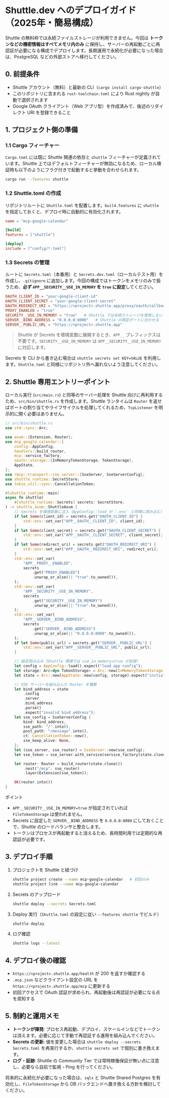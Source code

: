 # Shuttle.dev へのデプロイガイド（2025年・簡易構成）

Shuttle の無料枠では永続ファイルストレージが利用できません。今回は **トークンなどの機密情報はすべてメモリ内のみ** に保持し、サーバーの再起動ごとに再認証が必要になる構成でデプロイします。長期運用で永続化が必要になった場合は、PostgreSQL などの外部ストアへ移行してください。

## 0. 前提条件

- Shuttle アカウント（無料）と最新の CLI（`cargo install cargo-shuttle`）
- このリポジトリに含まれる `rust-toolchain.toml` により Rust nightly が自動で選択されます
- Google OAuth クライアント（Web アプリ型）を作成済みで、後述のリダイレクト URI を登録できること

## 1. プロジェクト側の準備

### 1.1 Cargo フィーチャー

`Cargo.toml` には既に Shuttle 関連の依存と `shuttle` フィーチャーが定義されています。Shuttle 上ではデフォルトフィーチャーが無効になるため、ローカル検証時も以下のようにフラグ付きで起動すると挙動を合わせられます。

```bash
cargo run --features shuttle
```

### 1.2 Shuttle.toml の作成

リポジトリルートに `Shuttle.toml` を配置します。`build.features` に `shuttle` を指定しておくと、デプロイ時に自動的に有効化されます。

```toml
name = "mcp-google-calendar"

[build]
features = ["shuttle"]

[deploy]
include = ["config/*.toml"]
```

### 1.3 Secrets の管理

ルートに `Secrets.toml`（本番用）と `Secrets.dev.toml`（ローカルテスト用）を作成し、`.gitignore` に追加します。今回の構成ではトークンをメモリのみで扱うため、**必ず `APP__SECURITY__USE_IN_MEMORY` を `true` に設定**してください。

```toml
OAUTH_CLIENT_ID = "your-google-client-id"
OAUTH_CLIENT_SECRET = "your-google-client-secret"
OAUTH_REDIRECT_URI = "https://<project>.shuttle.app/proxy/oauth/callback"
PROXY_ENABLED = "true"
SECURITY__USE_IN_MEMORY = "true"   # Shuttle では永続ストレージを使用しない
SERVER__BIND_ADDRESS = "0.0.0.0:8000"   # Shuttle の既定ポートに合わせる
SERVER__PUBLIC_URL = "https://<project>.shuttle.app"
```

> Shuttle が Secrets を環境変数に展開するとき、`APP__` プレフィックスは不要です。`SECURITY__USE_IN_MEMORY` は `APP__SECURITY__USE_IN_MEMORY` に対応します。

Secrets を CLI から書き込む場合は `shuttle secrets set KEY=VALUE` を利用します。`Shuttle.toml` と同様にリポジトリ外へ漏れないよう注意してください。

## 2. Shuttle 専用エントリーポイント

ローカル実行 (`src/main.rs`) と同等のサーバー処理を Shuttle 向けに再利用するため、`src/bin/shuttle.rs` を作成します。Shuttle ランタイムは `Router` を返せばポートの割り当てやライフサイクルを処理してくれるため、`TcpListener` を明示的に開く必要はありません。

```rust
// src/bin/shuttle.rs
use std::sync::Arc;

use axum::{Extension, Router};
use mcp_google_calendar::{
    config::AppConfig,
    handlers::build_router,
    mcp::service_factory,
    oauth::storage::{InMemoryTokenStorage, TokenStorage},
    AppState,
};
use rmcp::transport::sse_server::{SseServer, SseServerConfig};
use shuttle_runtime::SecretStore;
use tokio_util::sync::CancellationToken;

#[shuttle_runtime::main]
async fn shuttle(
    #[shuttle_runtime::Secrets] secrets: SecretStore,
) -> shuttle_axum::ShuttleAxum {
    // Secrets を環境変数に注入（AppConfig::load が `.env` と同様に読み込む）
    if let Some(client_id) = secrets.get("OAUTH_CLIENT_ID") {
        std::env::set_var("APP__OAUTH__CLIENT_ID", client_id);
    }
    if let Some(client_secret) = secrets.get("OAUTH_CLIENT_SECRET") {
        std::env::set_var("APP__OAUTH__CLIENT_SECRET", client_secret);
    }
    if let Some(redirect_uri) = secrets.get("OAUTH_REDIRECT_URI") {
        std::env::set_var("APP__OAUTH__REDIRECT_URI", redirect_uri);
    }
    std::env::set_var(
        "APP__PROXY__ENABLED",
        secrets
            .get("PROXY_ENABLED")
            .unwrap_or_else(|| "true".to_owned()),
    );
    std::env::set_var(
        "APP__SECURITY__USE_IN_MEMORY",
        secrets
            .get("SECURITY__USE_IN_MEMORY")
            .unwrap_or_else(|| "true".to_owned()),
    );
    std::env::set_var(
        "APP__SERVER__BIND_ADDRESS",
        secrets
            .get("SERVER__BIND_ADDRESS")
            .unwrap_or_else(|| "0.0.0.0:8000".to_owned()),
    );
    if let Some(public_url) = secrets.get("SERVER__PUBLIC_URL") {
        std::env::set_var("APP__SERVER__PUBLIC_URL", public_url);
    }

    // 設定読み込み（Shuttle 環境では use_in_memory=true が前提）
    let config = AppConfig::load().expect("load app config");
    let storage: Arc<dyn TokenStorage> = Arc::new(InMemoryTokenStorage::new());
    let state = Arc::new(AppState::new(config, storage).expect("initialize app state"));

    // SSE サーバーを組み込んだ Router を構築
    let bind_address = state
        .config
        .server
        .bind_address
        .parse()
        .expect("invalid bind address");
    let sse_config = SseServerConfig {
        bind: bind_address,
        sse_path: "/".into(),
        post_path: "/message".into(),
        ct: CancellationToken::new(),
        sse_keep_alive: None,
    };
    let (sse_server, sse_router) = SseServer::new(sse_config);
    let sse_token = sse_server.with_service(service_factory(state.clone()));

    let router: Router = build_router(state.clone())
        .nest("/mcp", sse_router)
        .layer(Extension(sse_token));

    Ok(router.into())
}
```

ポイント

- `APP__SECURITY__USE_IN_MEMORY=true` が指定されていれば `FileTokenStorage` は使われません。
- Secrets に設定した `SERVER__BIND_ADDRESS` を `0.0.0.0:8000` にしておくことで、Shuttle のロードバランサと整合します。
- トークンはプロセスが再起動すると消えるため、長時間利用では定期的な再認証が必要です。

## 3. デプロイ手順

1. プロジェクトを Shuttle と紐づけ  
   ```bash
   shuttle project create --name mcp-google-calendar   # 初回のみ
   shuttle project link --name mcp-google-calendar
   ```
2. Secrets のアップロード  
   ```bash
   shuttle deploy --secrets Secrets.toml
   ```
3. Deploy 実行（`Shuttle.toml` の設定に従い `--features shuttle` でビルド）  
   ```bash
   shuttle deploy
   ```
4. ログ確認  
   ```bash
   shuttle logs --latest
   ```

## 4. デプロイ後の確認

- `https://<project>.shuttle.app/health` が 200 を返すか確認する
- `.mcp.json` などクライアント設定の URL を `https://<project>.shuttle.app/mcp` に更新する
- 初回アクセスで OAuth 認証が求められ、再起動後は再認証が必要になる点を周知する

## 5. 制約と運用メモ

- **トークンが揮発**: プロセス再起動、デプロイ、スケールインなどでトークンは消えます。必要に応じて手動で再認証する運用を組み込んでください。
- **Secrets の更新**: 値を変更した場合は `shuttle deploy --secrets Secrets.toml` を再実行するか、`shuttle secrets set` で個別に書き換えます。
- **ログ・証跡**: Shuttle の Community Tier では常時稼働保証が無い点に注意し、必要なら自前で監視・Ping を行ってください。

将来的に永続化が必要になった場合は、`sqlx` と Shuttle Shared Postgres を有効化し、`FileTokenStorage` から DB バックエンドへ置き換える方針を検討してください。
